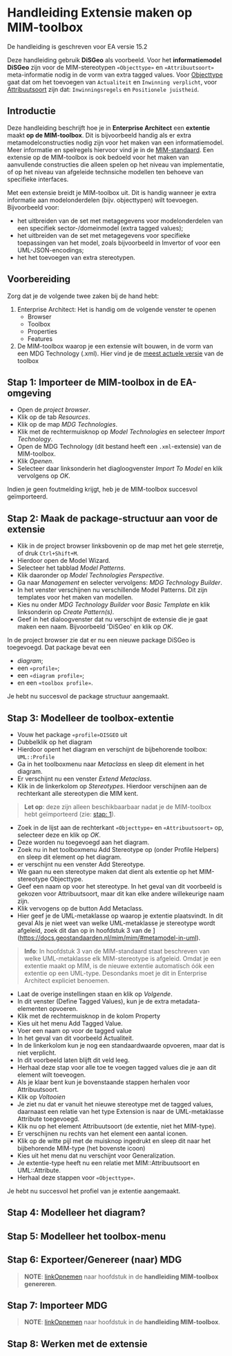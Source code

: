 # Handleiding Extensie maken op MIM-toolbox

De handleiding is geschreven voor EA versie 15.2

Deze handleiding gebruik **DiSGeo** als voorbeeld. Voor het **informatiemodel DiSGeo** zijn voor de MIM-stereotypen `«Objecttype»` en `«Attribuutsoort»` meta-informatie nodig in de vorm van extra tagged values. Voor [Objecttype](https://geonovum.github.io/disgeo-imsor/modelleerprincipes/#specificatie-voor-objecttype) gaat dat om het toevoegen van `Actualiteit` en `Inwinning verplicht`, voor [Attribuutsoort](https://geonovum.github.io/disgeo-imsor/modelleerprincipes/#specificatie-voor-attribuutsoort) zijn dat: `Inwinningsregels` en `Positionele juistheid`.

## Introductie
Deze handleiding beschrijft hoe je in **Enterprise Architect** een **extentie** maakt **op de MIM-toolbox**. Dit is bijvoorbeeld handig als er extra metamodelconstructies nodig zijn voor het maken van een informatiemodel. Meer informatie en spelregels hiervoor vind je in de [MIM-standaard](https://docs.geostandaarden.nl/mim/mim/#een-eigen-extensie-op-het-metamodel). Een extensie op de MIM-toolbox is ook bedoeld voor het maken van aanvullende constructies die alleen spelen op het niveau van implementatie, of op het niveau van afgeleide technsiche modellen ten behoeve van specifieke interfaces.

Met een extensie breidt je MIM-toolbox uit. Dit is handig wanneer je extra informatie aan modelonderdelen (bijv. objecttypen) wilt toevoegen. Bijvoorbeeld voor:
 - het uitbreiden van de set met metagegevens voor modelonderdelen van een specifiek sector-/domeinmodel (extra tagged values);
 - het uitbreiden van de set met metagegevens voor specifieke toepassingen van het model, zoals bijvoorbeeld in Imvertor of voor een UML-JSON-encodings;
 - het het toevoegen van extra stereotypen.

## Voorbereiding

Zorg dat je de volgende twee zaken bij de hand hebt:
 1. Enterprise Architect: Het is handig om de volgende venster te openen
    - Browser
    - Toolbox
    - Properties
    - Features
 1. De MIM-toolbox waarop je een extensie wilt bouwen, in de vorm van een MDG Technology (.xml). Hier vind je de [meest actuele versie](https://register.geostandaarden.nl/informatiemodel/mim/1.1.1/) van de toolbox 

## Stap 1: Importeer de MIM-toolbox in de EA-omgeving
 - Open de _project browser_.
 - Klik op de tab _Resources_.
 - Klik op de map _MDG Technologies_.
 - Klik met de rechtermuisknop op _Model Technologies_ en selecteer _Import Technology_.
 - Open de MDG Technology (dit bestand heeft een `.xml`-extensie) van de MIM-toolbox.
 - Klik _Openen_.
 - Selecteer daar linksonderin het diagloogvenster _Import To Model_ en klik vervolgens op _OK_.

Indien je geen foutmelding krijgt, heb je de MIM-toolbox succesvol geïmporteerd.

## Stap 2: Maak de package-structuur aan voor de extensie

 - Klik in de project browser linksbovenin op de map met het gele sterretje, of druk `Ctrl+Shift+M`.
 - Hierdoor open de Model Wizard.
 - Selecteer het tabblad _Model Patterns_.
 - Klik daaronder op _Model Technologies Perspective_.
 - Ga naar _Management_ en selecter vervolgens: _MDG Technology Builder_.
 - In het venster verschijnen nu verschillende Model Patterns. Dit zijn templates voor het maken van modellen. 
 - Kies nu onder _MDG Technology Builder_ voor _Basic Template_ en klik linksonderin op _Create Pattern(s)_.
 - Geef in het dialoogvenster dat nu verschijnt de extensie die je gaat maken een naam. Bijvoorbeeld 'DiSGeo' en klik op _OK_.

In de project browser zie dat er nu een nieuwe package DiSGeo is toegevoegd. Dat package bevat een 
 - _diagram_;
 - een `«profile»`;
 - een `«diagram profile»`;
 - en een `«toolbox profile»`.

Je hebt nu succesvol de package structuur aangemaakt.

## Stap 3: Modelleer de toolbox-extentie

 - Vouw het package `«profile»DISGEO` uit
 - Dubbelklik op het diagram
 - Hierdoor opent het diagram en verschijnt de bijbehorende toolbox: `UML::Profile`
 - Ga in het toolboxmenu naar _Metaclass_ en sleep dit element in het diagram.
 - Er verschijnt nu een venster _Extend Metaclass_.
 - Klik in de linkerkolom op _Stereotypes_. Hierdoor verschijnen aan de rechterkant alle stereotypen die MIM kent. 

>**Let op**: deze zijn alleen beschikbaarbaar nadat je de MIM-toolbox hebt geïmporteerd (zie: [stap: 1](#stap-1-importeer-de-mim-toolbox-in-de-ea-omgeving)).

 - Zoek in de lijst aan de rechterkant `«Objecttype»` en `«Attribuutsoort»` op, selecteer deze en klik op _OK_.
 - Deze worden nu toegevoegd aan het diagram.
 - Zoek nu in het toolboxmenu Add Stereotype op (onder Profile Helpers) en sleep dit element op het diagram.
 - er verschijnt nu een venster Add Stereotype.
 - We gaan nu een stereotype maken dat dient als extentie op het MIM-stereotype Objecttype.
 - Geef een naam op voor het stereotype. In het geval van dit voorbeeld is gekozen voor Attribuutsoort, maar dit kan elke andere willekeurige naam zijn.
 - Klik vervogens op de button Add Metaclass.
 - Hier geef je de UML-metaklasse op waarop je extentie plaatsvindt. In dit geval Als je niet weet van welke UML-metaklasse je stereotype wordt afgeleid, zoek dit dan op in hoofdstuk 3 van de ](https://docs.geostandaarden.nl/mim/mim/#metamodel-in-uml).

 >**Info**: In hoofdstuk 3 van de MIM-standaard staat beschreven van welke UML-metaklasse elk MIM-stereotype is afgeleid. Omdat je een extentie maakt op MIM, is de nieuwe extentie automatisch óók een extentie op een UML-type. Desondanks moet je dit in Enterprise Architect expliciet benoemen.

 - Laat de overige instellingen staan en klik op _Volgende_.
 - In dit venster (Define Tagged Values), kun je de extra metadata-elementen opvoeren.
 - Klik met de rechtermuisknop in de kolom Property
 - Kies uit het menu Add Tagged Value.
 - Voer een naam op voor de tagged value
 - In het geval van dit voorbeeld Actualiteit.
 - In de linkerkolom kun je nog een standaardwaarde opvoeren, maar dat is niet verplicht.
 - In dit voorbeeld laten blijft dit veld leeg.
 - Herhaal deze stap voor alle toe te voegen tagged values die je aan dit element wilt toeveogen.
 - Als je klaar bent kun je bovenstaande stappen herhalen voor Attribuutsoort.
 - Klik op _Voltooien_
 - Je ziet nu dat er vanuit het nieuwe stereotype met de tagged values, daarnaast een relatie van het type Extension is naar de UML-metaklasse Attribute toegevoegd.
 - Klik nu op het element Attribuutsoort (de extentie, niet het MIM-type).
 - Er verschijnen nu rechts van het element een aantal iconen.
 - Klik op de witte pijl met de muisknop ingedrukt en sleep dit naar het bijbehorende MIM-type (het bovenste icoon)
 - Kies uit het menu dat nu verschijnt voor Generalization.
 - Je extentie-type heeft nu een relatie met MIM::Attribuutsoort en UML::Attribute.
 - Herhaal deze stappen voor `«Objecttype»`.

Je hebt nu succesvol het profiel van je extentie aangemaakt.

## Stap 4: Modelleer het diagram?

## Stap 5: Modelleer het toolbox-menu

## Stap 6: Exporteer/Genereer (naar) MDG

>**NOTE**: [linkOpnemen](www.example.com) naar hoofdstuk in de **handleiding MIM-toolbox genereren**.

## Stap 7: Importeer MDG

>**NOTE**: [linkOpnemen](www.example.com) naar hoofdstuk in de **handleiding MIM-toolbox**.

## Stap 8: Werken met de extensie
